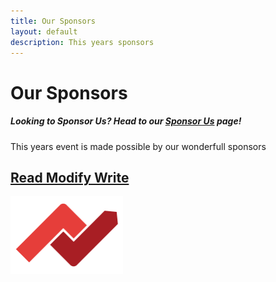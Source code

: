 ```yaml
---
title: Our Sponsors
layout: default
description: This years sponsors
---
```


# Our Sponsors

##### Looking to Sponsor Us? Head to our [Sponsor Us](/sponsor) page!

This years event is made possible by our wonderfull sponsors

## [Read Modify Write](https://www.readmodwrite.com/)
<a href="https://www.readmodwrite.com">
<img src="/assets/img/rmw-logo.png" alt="Read Modify Write" style="all:unset; margin-left:0 !important; width:180px !important; height:124px !important" />
</a>
